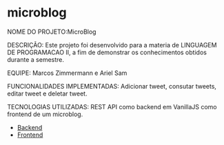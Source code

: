 # microblog

NOME DO PROJETO:MicroBlog

DESCRIÇÃO: Este projeto foi desenvolvido para a materia de LINGUAGEM DE PROGRAMACAO II, a fim de demonstrar os conhecimentos obtidos durante a semestre.

EQUIPE: Marcos Zimmermann e Ariel Sam

FUNCIONALIDADES IMPLEMENTADAS: Adicionar tweet, consutar tweets, editar tweet e deletar tweet.

TECNOLOGIAS UTILIZADAS: REST API como backend em VanillaJS como frontend de um microblog.






* [Backend](backend/)
* [Frontend](frontend/)
